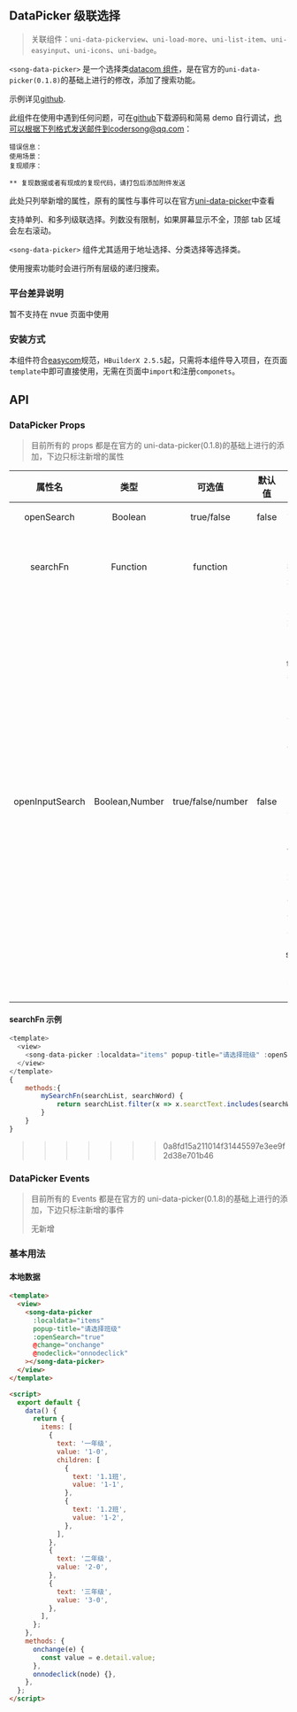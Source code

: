 ## DataPicker 级联选择

> 关联组件：`uni-data-pickerview`、`uni-load-more`、`uni-list-item`、`uni-easyinput`、`uni-icons`、`uni-badge`。

`<song-data-picker>` 是一个选择类[datacom 组件](https://uniapp.dcloud.net.cn/component/datacom)，是在官方的`uni-data-picker(0.1.8)`的基础上进行的修改，添加了搜索功能。

示例详见[github](https://github.com/mofeimo110/uni-app-songcomponents).

此组件在使用中遇到任何问题，可在[github](https://github.com/mofeimo110/uni-app-songcomponents)下载源码和简易 demo 自行调试，也可以根据下列格式发送邮件到codersong@qq.com：

```
错误信息：
使用场景：
复现顺序：

** 复现数据或者有现成的复现代码，请打包后添加附件发送
```

此处只列举新增的属性，原有的属性与事件可以在官方[uni-data-picker](https://ext.dcloud.net.cn/plugin?id=3796)中查看

支持单列、和多列级联选择。列数没有限制，如果屏幕显示不全，顶部 tab 区域会左右滚动。

`<song-data-picker>` 组件尤其适用于地址选择、分类选择等选择类。

使用搜索功能时会进行所有层级的递归搜索。

### 平台差异说明

暂不支持在 nvue 页面中使用

### 安装方式

本组件符合[easycom](https://uniapp.dcloud.io/collocation/pages?id=easycom)规范，`HBuilderX 2.5.5`起，只需将本组件导入项目，在页面`template`中即可直接使用，无需在页面中`import`和注册`componets`。

## API

### DataPicker Props

> 目前所有的 props 都是在官方的 uni-data-picker(0.1.8)的基础上进行的添加，下边只标注新增的属性

|     属性名      |      类型      |      可选值       | 默认值 |                                                                                                                   说明                                                                                                                   |
| :-------------: | :------------: | :---------------: | :----: | :--------------------------------------------------------------------------------------------------------------------------------------------------------------------------------------------------------------------------------------: |
|   openSearch    |    Boolean     |    true/false     | false  |                                                                                                              是否显示搜索框                                                                                                              |
|    searchFn     |    Function    |     function      |        |                                                                                                    自定义的搜索函数，需要返回一个数组                                                                                                    |
| openInputSearch | Boolean,Number | true/false/number | false  | 是否开启输入框的 input 搜索事件，true 表示每次输入都会搜索，数字表示输入的文字长度达到几开始搜索，数字 0 与 false 效果一致。<br />需要注意的是如果候选数据巨大，尽量不要开启此功能，如果一定要开启，建议重写 searchFn 函数，并对函数防抖 |

#### searchFn 示例

```js
<template>
  <view>
    <song-data-picker :localdata="items" popup-title="请选择班级" :openSearch="true" :searchFn="mySearchFn" @change="onchange" @nodeclick="onnodeclick"></song-data-picker>
  </view>
</template>
{
	methods:{
		mySearchFn(searchList, searchWord) {
			return searchList.filter(x => x.searctText.includes(searchWord));
		}
	}
}
```

> > > > > > > 0a8fd15a211014f31445597e3ee9f2d38e701b46

### DataPicker Events

> 目前所有的 Events 都是在官方的 uni-data-picker(0.1.8)的基础上进行的添加，下边只标注新增的事件
>
> 无新增

### 基本用法

#### 本地数据

```html
<template>
  <view>
    <song-data-picker
      :localdata="items"
      popup-title="请选择班级"
      :openSearch="true"
      @change="onchange"
      @nodeclick="onnodeclick"
    ></song-data-picker>
  </view>
</template>

<script>
  export default {
    data() {
      return {
        items: [
          {
            text: '一年级',
            value: '1-0',
            children: [
              {
                text: '1.1班',
                value: '1-1',
              },
              {
                text: '1.2班',
                value: '1-2',
              },
            ],
          },
          {
            text: '二年级',
            value: '2-0',
          },
          {
            text: '三年级',
            value: '3-0',
          },
        ],
      };
    },
    methods: {
      onchange(e) {
        const value = e.detail.value;
      },
      onnodeclick(node) {},
    },
  };
</script>
```
